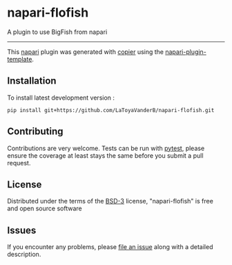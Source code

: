 # napari-flofish

<!-- [![License MIT](https://img.shields.io/pypi/l/napari-flofish.svg?color=green)](https://github.com/LaToyaVanderB/napari-flofish/raw/main/LICENSE) -->
<!-- [![PyPI](https://img.shields.io/pypi/v/napari-flofish.svg?color=green)](https://pypi.org/project/napari-flofish) -->
<!-- [![Python Version](https://img.shields.io/pypi/pyversions/napari-flofish.svg?color=green)](https://python.org) -->
<!-- [![codecov](https://codecov.io/gh/LaToyaVanderB/napari-flofish/branch/main/graph/badge.svg)](https://codecov.io/gh/LaToyaVanderB/napari-flofish) -->
<!-- [![napari hub](https://img.shields.io/endpoint?url=https://api.napari-hub.org/shields/napari-flofish)](https://napari-hub.org/plugins/napari-flofish) -->

A plugin to use BigFish from napari

----------------------------------

This [napari] plugin was generated with [copier] using the [napari-plugin-template].

<!--
Don't miss the full getting started guide to set up your new package:
https://github.com/napari/napari-plugin-template#getting-started

and review the napari docs for plugin developers:
https://napari.org/stable/plugins/index.html
-->

## Installation
<!-- 
You can install `napari-flofish` via [pip]:

    pip install napari-flofish -->



To install latest development version :

    pip install git+https://github.com/LaToyaVanderB/napari-flofish.git


## Contributing

Contributions are very welcome. Tests can be run with [pytest], please ensure
the coverage at least stays the same before you submit a pull request.

## License

Distributed under the terms of the [BSD-3] license,
"napari-flofish" is free and open source software

## Issues

If you encounter any problems, please [file an issue] along with a detailed description.

[napari]: https://github.com/napari/napari
[copier]: https://copier.readthedocs.io/en/stable/
[@napari]: https://github.com/napari
[MIT]: http://opensource.org/licenses/MIT
[BSD-3]: http://opensource.org/licenses/BSD-3-Clause
[GNU GPL v3.0]: http://www.gnu.org/licenses/gpl-3.0.txt
[GNU LGPL v3.0]: http://www.gnu.org/licenses/lgpl-3.0.txt
[Apache Software License 2.0]: http://www.apache.org/licenses/LICENSE-2.0
[Mozilla Public License 2.0]: https://www.mozilla.org/media/MPL/2.0/index.txt
[napari-plugin-template]: https://github.com/napari/napari-plugin-template

[file an issue]: https://github.com/LaToyaVanderB/napari-flofish/issues

[napari]: https://github.com/napari/napari
[tox]: https://tox.readthedocs.io/en/latest/
[pytest]: https://docs.pytest.org/
[pip]: https://pypi.org/project/pip/
[PyPI]: https://pypi.org/
